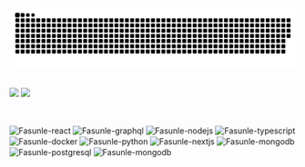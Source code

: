 ![Snake animation](https://github.com/Fasunle/react-admin-panels/blob/output/github-contribution-grid-snake.svg)
<!-- generated with [Platane/snk](https://github.com/Platane/snk)_ -->

##



<div>
    <img height="160em" src="https://github-readme-stats.vercel.app/api?username=Fasunle&show_icons=true&theme=buefy&include_all_commits=true&count_private=false&hide_title=false">
    <img height="160em" src="https://github-readme-stats.vercel.app/api/top-langs/?username=Fasunle&layout=compact&langs_count=16&theme=midnight-purple&hide_title=true">
</div>
<!-- generated with [anuraghazra/github-readme-stats](https://github.com/anuraghazra/github-readme-stats) -->

##

<div style="display: inline-block" ><br/>
    <img align="center" alt="Fasunle-react" height="30" width="40" src="https://cdn.jsdelivr.net/gh/devicons/devicon/icons/react/react-original.svg">
    <img align="center" alt="Fasunle-graphql" height="30" width="40" src="https://cdn.jsdelivr.net/gh/devicons/devicon/icons/graphql/graphql-plain-wordmark.svg">
    <img align="center" alt="Fasunle-nodejs" height="30" width="40" src="https://cdn.jsdelivr.net/gh/devicons/devicon/icons/nodejs/nodejs-original.svg">
    <img align="center" alt="Fasunle-typescript" height="30" width="40" src="https://cdn.jsdelivr.net/gh/devicons/devicon/icons/typescript/typescript-original.svg">
    <img align="center" alt="Fasunle-docker" height="30" width="40" src="https://cdn.jsdelivr.net/gh/devicons/devicon/icons/docker/docker-original.svg">
    <img align="center" alt="Fasunle-python" height="30" width="40" src="https://cdn.jsdelivr.net/gh/devicons/devicon/icons/python/python-original.svg">
    <img align="center" alt="Fasunle-nextjs" height="30" width="40" src="https://cdn.jsdelivr.net/gh/devicons/devicon/icons/nextjs/nextjs-original.svg">
    <img align="center" alt="Fasunle-mongodb" height="30" width="40" src="https://cdn.jsdelivr.net/gh/devicons/devicon/icons/mongodb/mongodb-original.svg">
    <img align="center" alt="Fasunle-postgresql" height="30" width="40" src="https://cdn.jsdelivr.net/gh/devicons/devicon/icons/postgresql/postgresql-original.svg">
    <img align="center" alt="Fasunle-mongodb" height="30" width="40" src="https://cdn.jsdelivr.net/gh/devicons/devicon/icons/vscode/vscode-original.svg">
</div>

<!-- generated with [devicon](https://devicon.dev/) -->

<!---
Fasunle/Fasunle is a ✨ special ✨ repository because its `README.md` (this file) appears on your GitHub profile.
You can click the Preview link to take a look at your changes.
--->


